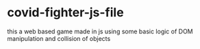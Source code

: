 # covid-fighter-js-file
this a web based game made in js  using some basic logic of DOM manipulation and collision of objects
